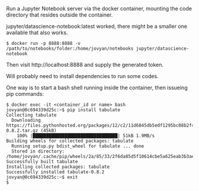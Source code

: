 Run a Jupyter Notebook server via the docker container, mounting the code directory that resides outside the container.


jupyter/datascience-notebook:latest worked, there might be a smaller one available that also works.


```
$ docker run -p 8888:8888 -v /path/to/notebooks/folder:/home/jovyan/notebooks jupyter/datascience-notebook
```

Then visit http://localhost:8888 and supply the generated token.



Will probably need to install dependencies to run some codes.


One way is to start a bash shell running inside the container, then issueing pip commands:

```
$ docker exec -it <container_id or name> bash
jovyan@0c694339d25c:~$ pip install tabulate
Collecting tabulate
  Downloading https://files.pythonhosted.org/packages/12/c2/11d6845db5edf1295bc08b2f488cf5937806586afe42936c3f34c097ebdc/tabulate-0.8.2.tar.gz (45kB)
    100% |████████████████████████████████| 51kB 1.9MB/s
Building wheels for collected packages: tabulate
  Running setup.py bdist_wheel for tabulate ... done
  Stored in directory: /home/jovyan/.cache/pip/wheels/2a/85/33/2f6da85d5f10614cbe5a625eab3b3aebfdf43e7b857f25f829
Successfully built tabulate
Installing collected packages: tabulate
Successfully installed tabulate-0.8.2
jovyan@0c694339d25c:~$ exit
$
```

